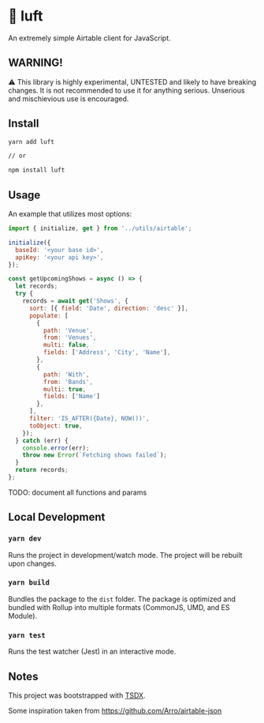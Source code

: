 # 💨 luft

An extremely simple Airtable client for JavaScript.

## WARNING!

⚠️ This library is highly experimental, UNTESTED and likely to have breaking changes. It is not recommended to use it for anything serious. Unserious and mischievious use is encouraged.

## Install

```.sh
yarn add luft

// or

npm install luft
```

## Usage

An example that utilizes most options:

```.js
import { initialize, get } from '../utils/airtable';

initialize({
  baseId: '<your base id>',
  apiKey: '<your api key>',
});

const getUpcomingShows = async () => {
  let records;
  try {
    records = await get('Shows', {
      sort: [{ field: 'Date', direction: 'desc' }],
      populate: [
        {
          path: 'Venue',
          from: 'Venues',
          multi: false,
          fields: ['Address', 'City', 'Name'],
        },
        {
          path: 'With',
          from: 'Bands',
          multi: true,
          fields: ['Name']
        },
      ],
      filter: 'IS_AFTER({Date}, NOW())',
      toObject: true,
    });
  } catch (err) {
    console.error(err);
    throw new Error(`Fetching shows failed`);
  }
  return records;
};
```

TODO: document all functions and params

## Local Development

### `yarn dev`

Runs the project in development/watch mode. The project will be rebuilt upon changes.

### `yarn build`

Bundles the package to the `dist` folder.
The package is optimized and bundled with Rollup into multiple formats (CommonJS, UMD, and ES Module).

### `yarn test`

Runs the test watcher (Jest) in an interactive mode.

## Notes

This project was bootstrapped with [TSDX](https://github.com/jaredpalmer/tsdx).

Some inspiration taken from https://github.com/Arro/airtable-json

